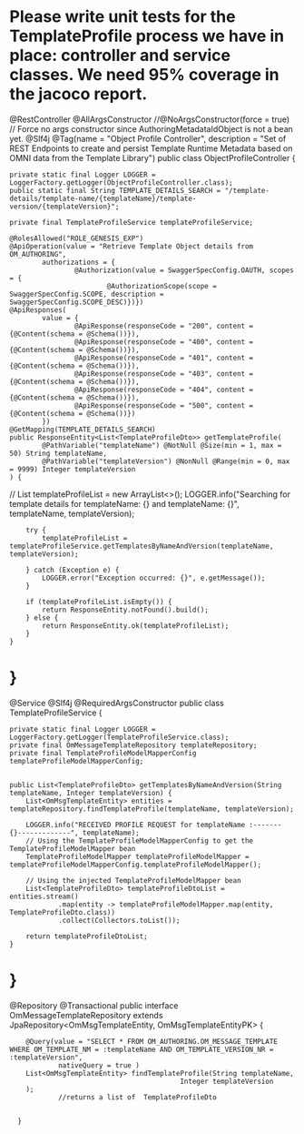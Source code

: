 Please write unit tests for the TemplateProfile process we have in place: controller and service classes. We need 95% coverage in the jacoco report.
======================================================

@RestController
@AllArgsConstructor
//@NoArgsConstructor(force = true) // Force no args constructor since AuthoringMetadataIdObject is not a bean yet.
@Slf4j
@Tag(name = "Object Profile Controller", description = "Set of REST Endpoints to create and persist Template Runtime Metadata based on OMNI data from the Template Library")
public class ObjectProfileController {

    private static final Logger LOGGER = LoggerFactory.getLogger(ObjectProfileController.class);
    public static final String TEMPLATE_DETAILS_SEARCH = "/template-details/template-name/{templateName}/template-version/{templateVersion}";

    private final TemplateProfileService templateProfileService;

    @RolesAllowed("ROLE_GENESIS_EXP")
    @ApiOperation(value = "Retrieve Template Object details from OM_AUTHORING",
            authorizations = {
                    @Authorization(value = SwaggerSpecConfig.OAUTH, scopes = {
                            @AuthorizationScope(scope = SwaggerSpecConfig.SCOPE, description = SwaggerSpecConfig.SCOPE_DESC)})})
    @ApiResponses(
            value = {
                    @ApiResponse(responseCode = "200", content = {@Content(schema = @Schema())}),
                    @ApiResponse(responseCode = "400", content = {@Content(schema = @Schema())}),
                    @ApiResponse(responseCode = "401", content = {@Content(schema = @Schema())}),
                    @ApiResponse(responseCode = "403", content = {@Content(schema = @Schema())}),
                    @ApiResponse(responseCode = "404", content = {@Content(schema = @Schema())}),
                    @ApiResponse(responseCode = "500", content = {@Content(schema = @Schema())})
            })
    @GetMapping(TEMPLATE_DETAILS_SEARCH)
    public ResponseEntity<List<TemplateProfileDto>> getTemplateProfile(
            @PathVariable("templateName") @NotNull @Size(min = 1, max = 50) String templateName,
            @PathVariable("templateVersion") @NonNull @Range(min = 0, max = 9999) Integer templateVersion
    ) {
//
        List<TemplateProfileDto> templateProfileList = new ArrayList<>();
        LOGGER.info("Searching for template details for templateName: {} and templateName: {}",
                templateName, templateVersion);

        try {
            templateProfileList = templateProfileService.getTemplatesByNameAndVersion(templateName, templateVersion);

        } catch (Exception e) {
            LOGGER.error("Exception occurred: {}", e.getMessage());
        }

        if (templateProfileList.isEmpty()) {
            return ResponseEntity.notFound().build();
        } else {
            return ResponseEntity.ok(templateProfileList);
        }
    }
}
=========================================================================================



@Service
@Slf4j
@RequiredArgsConstructor
public class TemplateProfileService {

    private static final Logger LOGGER = LoggerFactory.getLogger(TemplateProfileService.class);
    private final OmMessageTemplateRepository templateRepository;
    private final TemplateProfileModelMapperConfig templateProfileModelMapperConfig;


    public List<TemplateProfileDto> getTemplatesByNameAndVersion(String templateName, Integer templateVersion) {
        List<OmMsgTemplateEntity> entities = templateRepository.findTemplateProfile(templateName, templateVersion);

        LOGGER.info("RECEIVED PROFILE REQUEST for templateName :------- {}-------------", templateName);
        // Using the TemplateProfileModelMapperConfig to get the TemplateProfileModelMapper bean
        TemplateProfileModelMapper templateProfileModelMapper = templateProfileModelMapperConfig.templateProfileModelMapper();

        // Using the injected TemplateProfileModelMapper bean
        List<TemplateProfileDto> templateProfileDtoList = entities.stream()
                .map(entity -> templateProfileModelMapper.map(entity, TemplateProfileDto.class))
                .collect(Collectors.toList());

        return templateProfileDtoList;
    }
}
================================================================================================

@Repository
@Transactional
public interface OmMessageTemplateRepository
    extends JpaRepository<OmMsgTemplateEntity, OmMsgTemplateEntityPK> {

        @Query(value = "SELECT * FROM OM_AUTHORING.OM_MESSAGE_TEMPLATE  WHERE OM_TEMPLATE_NM = :templateName AND OM_TEMPLATE_VERSION_NR = :templateVersion",
                nativeQuery = true )
        List<OmMsgTemplateEntity> findTemplateProfile(String templateName,
                                              Integer templateVersion
        );
                //returns a list of  TemplateProfileDto


      }






